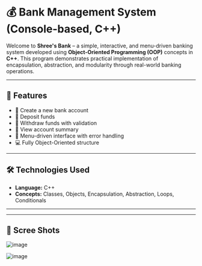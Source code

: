 # 💰 Bank Management System (Console-based, C++)

Welcome to **Shree's Bank** – a simple, interactive, and menu-driven banking system developed using **Object-Oriented Programming (OOP)** concepts in **C++**. This program demonstrates practical implementation of encapsulation, abstraction, and modularity through real-world banking operations.

---

## 🚀 Features

- 🎉 Create a new bank account
- 💸 Deposit funds
- 🏧 Withdraw funds with validation
- 📄 View account summary
- 🧭 Menu-driven interface with error handling
- 💻 Fully Object-Oriented structure

---

## 🛠️ Technologies Used

- **Language:** C++
- **Concepts:** Classes, Objects, Encapsulation, Abstraction, Loops, Conditionals

---


---

## 🧾 Scree Shots

![image](https://github.com/user-attachments/assets/dce19e34-b7ff-4add-8cd1-66506e076ad9)

![image](https://github.com/user-attachments/assets/a97dba9c-bf5a-4941-9e4c-2370e8099ef6)



